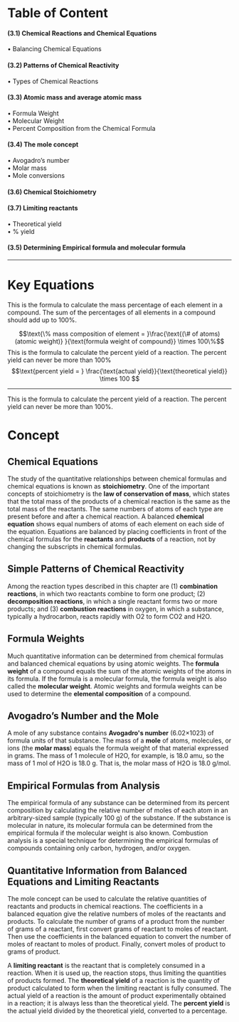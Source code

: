 # Table of Content
#### (3.1) Chemical Reactions and Chemical Equations  
• Balancing Chemical Equations  
#### (3.2) Patterns of Chemical Reactivity  
• Types of Chemical Reactions  
#### (3.3) Atomic mass and average atomic mass  
• Formula Weight  
• Molecular Weight  
• Percent Composition from the Chemical Formula  
#### (3.4) The mole concept  
• Avogadro’s number  
• Molar mass  
• Mole conversions  
#### (3.6) Chemical Stoichiometry  
#### (3.7) Limiting reactants  
• Theoretical yield  
• % yield  
#### (3.5) Determining Empirical formula and molecular formula  

---
# Key Equations

This is the formula to calculate the mass percentage of each element in a compound. The sum of the percentages of all elements in a compound should add up to 100%.

$$\text{\% mass composition of element =  }\frac{\text{(\# of atoms) (atomic weight)} }{\text{formula weight of compound}} \times 100\%$$
This is the formula to calculate the percent yield of a reaction. The percent yield can never be more than 100%
$$\text{percent yield = } \frac{\text{actual yield}}{\text{theoretical yield}} \times 100 $$

---


This is the formula to calculate the percent yield of a reaction. The percent yield can never be more than 100%.
# Concept
## Chemical Equations

The study of the quantitative relationships between chemical formulas and chemical equations is known as **stoichiometry**. One of the important concepts of stoichiometry is the **law of conservation of mass**, which states that the total mass of the products of a chemical reaction is the same as the total mass of the reactants. The same numbers of atoms of each type are present before and after a chemical reaction. A balanced **chemical equation** shows equal numbers of atoms of each element on each side of the equation. Equations are balanced by placing coefficients in front of the chemical formulas for the **reactants** and **products** of a reaction, not by changing the subscripts in chemical formulas.

## Simple Patterns of Chemical Reactivity

Among the reaction types described in this chapter are (1) **combination reactions**, in which two reactants combine to form one product; (2) **decomposition reactions**, in which a single reactant forms two or more products; and (3) **combustion reactions** in oxygen, in which a substance, typically a hydrocarbon, reacts rapidly with O2 to form CO2 and H2O.

## Formula Weights

Much quantitative information can be determined from chemical formulas and balanced chemical equations by using atomic weights. The **formula weight** of a compound equals the sum of the atomic weights of the atoms in its formula. If the formula is a molecular formula, the formula weight is also called the **molecular weight**. Atomic weights and formula weights can be used to determine the **elemental composition** of a compound.

## Avogadro’s Number and the Mole

A mole of any substance contains **Avogadro's number** (6.02×1023) of formula units of that substance. The mass of a **mole** of atoms, molecules, or ions (the **molar mass**) equals the formula weight of that material expressed in grams. The mass of 1 molecule of H2O, for example, is 18.0 amu, so the mass of 1 mol of H2O is 18.0 g. That is, the molar mass of H2O is 18.0 g/mol.

## Empirical Formulas from Analysis

The empirical formula of any substance can be determined from its percent composition by calculating the relative number of moles of each atom in an arbitrary-sized sample (typically 100 g) of the substance. If the substance is molecular in nature, its molecular formula can be determined from the empirical formula if the molecular weight is also known. Combustion analysis is a special technique for determining the empirical formulas of compounds containing only carbon, hydrogen, and/or oxygen.

## Quantitative Information from Balanced Equations and Limiting Reactants

The mole concept can be used to calculate the relative quantities of reactants and products in chemical reactions. The coefficients in a balanced equation give the relative numbers of moles of the reactants and products. To calculate the number of grams of a product from the number of grams of a reactant, first convert grams of reactant to moles of reactant. Then use the coefficients in the balanced equation to convert the number of moles of reactant to moles of product. Finally, convert moles of product to grams of product.

A **limiting reactant** is the reactant that is completely consumed in a reaction. When it is used up, the reaction stops, thus limiting the quantities of products formed. The **theoretical yield** of a reaction is the quantity of product calculated to form when the limiting reactant is fully consumed. The actual yield of a reaction is the amount of product experimentally obtained in a reaction; it is always less than the theoretical yield. The **percent yield** is the actual yield divided by the theoretical yield, converted to a percentage.